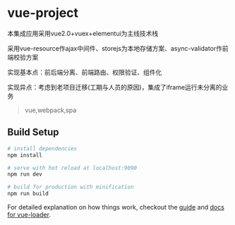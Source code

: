 # vue-project

本集成应用采用vue2.0+vuex+elementui为主线技术栈

采用vue-resource作ajax中间件、storejs为本地存储方案、async-validator作前端校验方案

实现基本点：前后端分离、前端路由、权限验证、组件化

实现异点：考虑到老项目迁移(工期与人员的原因)，集成了iframe运行未分离的业务

> vue,webpack,spa

## Build Setup

``` bash
# install dependencies
npm install

# serve with hot reload at localhost:9090
npm run dev

# build for production with minification
npm run build
```

For detailed explanation on how things work, checkout the [guide](http://vuejs-templates.github.io/webpack/) and [docs for vue-loader](http://vuejs.github.io/vue-loader).
